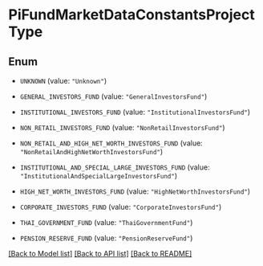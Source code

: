 # PiFundMarketDataConstantsProjectType

## Enum


* `UNKNOWN` (value: `"Unknown"`)

* `GENERAL_INVESTORS_FUND` (value: `"GeneralInvestorsFund"`)

* `INSTITUTIONAL_INVESTORS_FUND` (value: `"InstitutionalInvestorsFund"`)

* `NON_RETAIL_INVESTORS_FUND` (value: `"NonRetailInvestorsFund"`)

* `NON_RETAIL_AND_HIGH_NET_WORTH_INVESTORS_FUND` (value: `"NonRetailAndHighNetWorthInvestorsFund"`)

* `INSTITUTIONAL_AND_SPECIAL_LARGE_INVESTORS_FUND` (value: `"InstitutionalAndSpecialLargeInvestorsFund"`)

* `HIGH_NET_WORTH_INVESTORS_FUND` (value: `"HighNetWorthInvestorsFund"`)

* `CORPORATE_INVESTORS_FUND` (value: `"CorporateInvestorsFund"`)

* `THAI_GOVERNMENT_FUND` (value: `"ThaiGovernmentFund"`)

* `PENSION_RESERVE_FUND` (value: `"PensionReserveFund"`)


[[Back to Model list]](../README.md#documentation-for-models) [[Back to API list]](../README.md#documentation-for-api-endpoints) [[Back to README]](../README.md)


